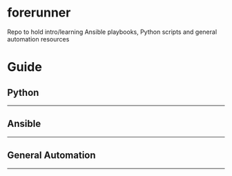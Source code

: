# forerunner
Repo to hold intro/learning Ansible playbooks, Python scripts and general automation resources
# Guide 

## Python
---



## Ansible
---

## General Automation 
---
